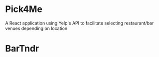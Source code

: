 # Pick4Me

A React application using Yelp's API to facilitate selecting restaurant/bar venues depending on location
# BarTndr
